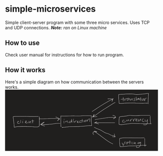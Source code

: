 # simple-microservices
Simple client-server program with some three micro services. Uses TCP and UDP connections.
__*Note:*__ *ran on Linux machine* <br>

## How to use
Check user manual for instructions for how to run program.

## How it works

Here's a simple diagram on how communication between the servers works.<br>
![root_example](media/server_comms.png)
